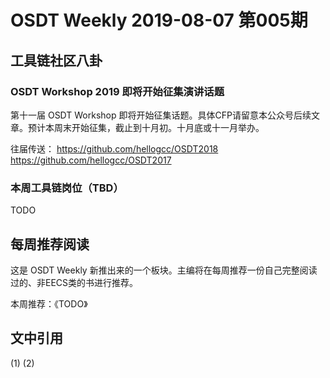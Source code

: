 # OSDT Weekly 2019-08-07 第005期

## 工具链社区八卦

### OSDT Workshop 2019 即将开始征集演讲话题

第十一届 OSDT Workshop 即将开始征集话题。具体CFP请留意本公众号后续文章。预计本周末开始征集，截止到十月初。十月底或十一月举办。

往届传送：
https://github.com/hellogcc/OSDT2018
https://github.com/hellogcc/OSDT2017

### 本周工具链岗位（TBD）

TODO

## 每周推荐阅读

这是 OSDT Weekly 新推出来的一个板块。主编将在每周推荐一份自己完整阅读过的、非EECS类的书进行推荐。

本周推荐：《TODO》

## 文中引用

(1)
(2)
